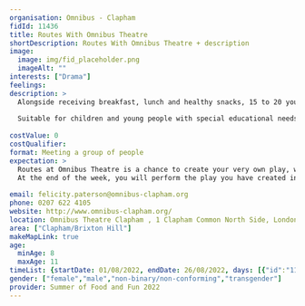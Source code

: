 ```yaml
---
organisation: Omnibus - Clapham
fidId: 11436
title: Routes With Omnibus Theatre
shortDescription: Routes With Omnibus Theatre + description
image:
  image: img/fid_placeholder.png
  imageAlt: ""
interests: ["Drama"]
feelings:
description: >
  Alongside receiving breakfast, lunch and healthy snacks, 15 to 20 young people work together under the guidance of our facilitators to create their own production which they perform to friends and family at the end of the week in our Theatre. The aims for the week are simple; to have fun, work as a team, challenge yourself and use your imagination!
  
  Suitable for children and young people with special educational needs and disabilities.
  
costValue: 0
costQualifier: 
format: Meeting a group of people
expectation: >
  Routes at Omnibus Theatre is a chance to create your very own play, working with a group of other young people, based on whatever story you want to tell. 
  At the end of the week, you will perform the play you have created in our theatre, with lighting, sound and costume. Each day you will also join us for a tasty breakfast and lunch, including a pizza party on the final day!
  
email: felicity.paterson@omnibus-clapham.org
phone: 0207 622 4105
website: http://www.omnibus-clapham.org/
location: Omnibus Theatre Clapham , 1 Clapham Common North Side, London, SW4 0QW
area: ["Clapham/Brixton Hill"]
makeMapLink: true
age:
  minAge: 8
  maxAge: 11
timeList: {startDate: 01/08/2022, endDate: 26/08/2022, days: [{"id":"11436","fis_provider_name":"Routes With Omnibus Theatre","day":"Monday","start_time":"9:00 AM","end_time":"1:00 PM"},{"id":"11436","fis_provider_name":"Routes With Omnibus Theatre","day":"Tuesday","start_time":"9:00 AM","end_time":"1:00 PM"},{"id":"11436","fis_provider_name":"Routes With Omnibus Theatre","day":"Wednesday","start_time":"9:00 AM","end_time":"1:00 PM"},{"id":"11436","fis_provider_name":"Routes With Omnibus Theatre","day":"Thursday","start_time":"9:00 AM","end_time":"1:00 PM"},{"id":"11436","fis_provider_name":"Routes With Omnibus Theatre","day":"Friday","start_time":"9:00 AM","end_time":"1:00 PM"}] }
gender: ["female","male","non-binary/non-conforming","transgender"]
provider: Summer of Food and Fun 2022
---
```


